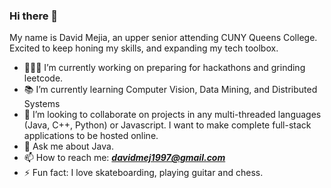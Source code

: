 ### Hi there 👋

My name is David Mejia, an upper senior attending CUNY Queens College. Excited to keep honing my skills, and expanding my tech toolbox.

- 👨🏽‍💻 I’m currently working on preparing for hackathons and grinding leetcode.
- 📚 I’m currently learning Computer Vision, Data Mining, and Distributed Systems
- 👯 I’m looking to collaborate on projects in any multi-threaded languages (Java, C++, Python) or Javascript. I want to make complete full-stack applications to be hosted online.
- 💬 Ask me about Java. 
- 📫 How to reach me: _**davidmej1997@gmail.com**_
- ⚡ Fun fact: I love skateboarding, playing guitar and chess.

